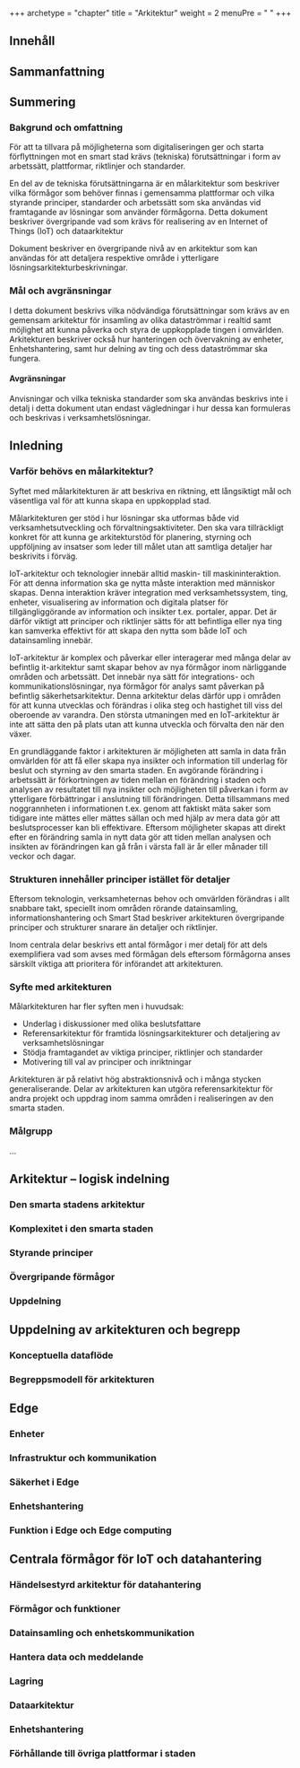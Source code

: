 +++
archetype = "chapter"
title = "Arkitektur"
weight = 2
menuPre = "<i class='far fa-compass'></i> "
+++

## Innehåll
## Sammanfattning
## Summering
### Bakgrund och omfattning
För att ta tillvara på möjligheterna som digitaliseringen ger och
starta förflyttningen mot en smart stad krävs (tekniska) förutsättningar i form av 
arbetssätt, plattformar, riktlinjer och standarder. 

En del av de tekniska förutsättningarna är en målarkitektur som
beskriver vilka förmågor som behöver finnas i gemensamma
plattformar och vilka styrande principer, standarder och arbetssätt
som ska användas vid framtagande av lösningar som använder
förmågorna. Detta dokument beskriver övergripande vad som krävs
för realisering av en Internet of Things (IoT) och dataarkitektur

Dokument beskriver en övergripande nivå av en arkitektur som kan
användas för att detaljera respektive område i ytterligare
lösningsarkitekturbeskrivningar. 

### Mål och avgränsningar
I detta dokument beskrivs vilka nödvändiga förutsättningar som
krävs av en gemensam arkitektur för insamling av olika dataströmmar i realtid samt möjlighet att kunna påverka och styra
de uppkopplade tingen i omvärlden. Arkitekturen beskriver också
hur hanteringen och övervakning av enheter, Enhetshantering, samt
hur delning av ting och dess dataströmmar ska fungera.

#### Avgränsningar
Anvisningar och vilka tekniska standarder som ska användas
beskrivs inte i detalj i detta dokument utan endast vägledningar i
hur dessa kan formuleras och beskrivas i verksamhetslösningar.

## Inledning 
### Varför behövs en målarkitektur? 
Syftet med målarkitekturen är att beskriva en riktning, ett
långsiktigt mål och väsentliga val för att kunna skapa en
uppkopplad stad.

Målarkitekturen ger stöd i hur lösningar ska utformas både vid
verksamhetsutveckling och förvaltningsaktiviteter. Den ska vara
tillräckligt konkret för att kunna ge arkitekturstöd för planering,
styrning och uppföljning av insatser som leder till målet utan att
samtliga detaljer har beskrivits i förväg.

IoT-arkitektur och teknologier innebär alltid maskin- till
maskininteraktion. För att denna information ska ge nytta måste
interaktion med människor skapas. Denna interaktion kräver
integration med verksamhetssystem, ting, enheter, visualisering av
information och digitala platser för tillgängliggörande av
information och insikter t.ex. portaler, appar. Det är därför viktigt
att principer och riktlinjer sätts för att befintliga eller nya ting kan
samverka effektivt för att skapa den nytta som både IoT och
datainsamling innebär.

IoT-arkitektur är komplex och påverkar eller interagerar med många
delar av befintlig it-arkitektur samt skapar behov av nya förmågor
inom närliggande områden och arbetssätt. Det innebär nya sätt för
integrations- och kommunikationslösningar, nya förmågor för
analys samt påverkan på befintlig säkerhetsarkitektur. Denna
arkitektur delas därför upp i områden för att kunna utvecklas och
förändras i olika steg och hastighet till viss del oberoende av
varandra. Den största utmaningen med en IoT-arkitektur är inte att
sätta den på plats utan att kunna utveckla och förvalta den när den
växer.

En grundläggande faktor i arkitekturen är möjligheten att samla in
data från omvärlden för att få eller skapa nya insikter och
information till underlag för beslut och styrning av den smarta
staden. En avgörande förändring i arbetssätt är förkortningen av
tiden mellan en förändring i staden och analysen av resultatet till
nya insikter och möjligheten till påverkan i form av ytterligare
förbättringar i anslutning till förändringen. Detta tillsammans med
noggrannheten i informationen t.ex. genom att faktiskt mäta saker
som tidigare inte mättes eller mättes sällan och med hjälp av mera
data gör att beslutsprocesser kan bli effektivare. Eftersom
möjligheter skapas att direkt efter en förändring samla in nytt data
gör att tiden mellan analysen och insikten av förändringen kan gå
från i värsta fall är år eller månader till veckor och dagar.

### Strukturen innehåller principer istället för detaljer
Eftersom teknologin, verksamheternas behov och omvärlden
förändras i allt snabbare takt, speciellt inom områden rörande
datainsamling, informationshantering och Smart Stad beskriver
arkitekturen övergripande principer och strukturer snarare än
detaljer och riktlinjer. 

Inom centrala delar beskrivs ett antal förmågor i mer detalj för att
dels exemplifiera vad som avses med förmågan dels eftersom
förmågorna anses särskilt viktiga att prioritera för införandet att
arkitekturen.

### Syfte med arkitekturen
Målarkitekturen har fler syften men i huvudsak:
- Underlag i diskussioner med olika beslutsfattare
- Referensarkitektur för framtida lösningsarkitekturer och detaljering av verksamhetslösningar
- Stödja framtagandet av viktiga principer, riktlinjer och standarder
- Motivering till val av principer och inriktningar

Arkitekturen är på relativt hög abstraktionsnivå och i många
stycken generaliserande. Delar av arkitekturen kan utgöra
referensarkitektur för andra projekt och uppdrag inom samma
områden i realiseringen av den smarta staden.

### Målgrupp
...
## Arkitektur – logisk indelning
### Den smarta stadens arkitektur
### Komplexitet i den smarta staden
### Styrande principer
### Övergripande förmågor
### Uppdelning
## Uppdelning av arkitekturen och begrepp 
### Konceptuella dataflöde  
### Begreppsmodell för arkitekturen 
## Edge
### Enheter
### Infrastruktur och kommunikation
### Säkerhet i Edge
### Enhetshantering
### Funktion i Edge och Edge computing 
## Centrala förmågor för IoT och datahantering 
### Händelsestyrd arkitektur för datahantering 
### Förmågor och funktioner 
### Datainsamling och enhetskommunikation
### Hantera data och meddelande
### Lagring 
### Dataarkitektur
### Enhetshantering
### Förhållande till övriga plattformar i staden
